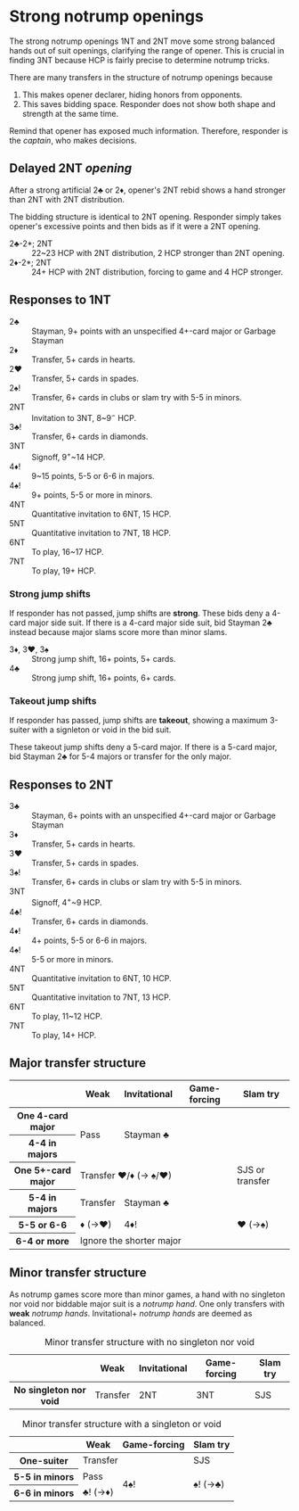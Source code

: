 Strong notrump openings
=======================
The strong notrump openings 1NT and 2NT move some strong balanced hands out of
suit openings, clarifying the range of opener.  This is crucial in finding 3NT
because HCP is fairly precise to determine notrump tricks.

There are many transfers in the structure of notrump openings because

1. This makes opener declarer, hiding honors from opponents.
2. This saves bidding space.  Responder does not show both shape and strength
   at the same time.

Remind that opener has exposed much information.  Therefore, responder is the
*captain*, who makes decisions.

Delayed 2NT *opening*
---------------------
After a strong artificial 2♣ or 2♦, opener's 2NT rebid shows a hand stronger
than 2NT with 2NT distribution.

The bidding structure is identical to 2NT opening.  Responder simply takes
opener's excessive points and then bids as if it were a 2NT opening.

<dl>
  <dt>2♣-2*; 2NT</dt>
  <dd>22~23 HCP with 2NT distribution, 2 HCP stronger than 2NT opening.</dd>

  <dt>2♦-2*; 2NT</dt>
  <dd>24+ HCP with 2NT distribution, forcing to game and 4 HCP stronger.</dd>
</dl>

Responses to 1NT
----------------
<dl>
  <dt>2♣</dt>
  <dd>Stayman, 9+ points with an unspecified 4+-card major or Garbage Stayman</dd>

  <dt>2♦</dt>
  <dd>Transfer, 5+ cards in hearts.</dd>

  <dt>2♥</dt>
  <dd>Transfer, 5+ cards in spades.</dd>

  <dt>2♠!</dt>
  <dd>Transfer, 6+ cards in clubs or slam try with 5-5 in minors.</dd>

  <dt>2NT</dt>
  <dd>Invitation to 3NT, 8~9<sup>&minus;</sup> HCP.</dd>

  <dt>3♣!</dt>
  <dd>Transfer, 6+ cards in diamonds.</dd>

  <dt>3NT</dt>
  <dd>Signoff, 9<sup>+</sup>~14 HCP.</dd>

  <dt>4♦!</dt>
  <dd>9~15 points, 5-5 or 6-6 in majors.</dd>

  <dt>4♠!</dt>
  <dd>9+ points, 5-5 or more in minors.</dd>

  <dt>4NT</dt>
  <dd>Quantitative invitation to 6NT, 15 HCP.</dd>

  <dt>5NT</dt>
  <dd>Quantitative invitation to 7NT, 18 HCP.</dd>

  <dt>6NT</dt>
  <dd>To play, 16~17 HCP.</dd>

  <dt>7NT</dt>
  <dd>To play, 19+ HCP.</dd>
</dl>

### Strong jump shifts ###
If responder has not passed, jump shifts are **strong**.  These bids deny a
4-card major side suit.  If there is a 4-card major side suit, bid Stayman 2♣
instead because major slams score more than minor slams.

<dl>
  <dt>3♦, 3♥, 3♠</dt>
  <dd>Strong jump shift, 16+ points, 5+ cards.</dd>

  <dt>4♣</dt>
  <dd>Strong jump shift, 16+ points, 6+ cards.</dd>
</dl>

### Takeout jump shifts ###
If responder has passed, jump shifts are **takeout**, showing a maximum
3-suiter with a signleton or void in the bid suit.

These takeout jump shifts deny a 5-card major.  If there is a 5-card major,
bid Stayman 2♣ for 5-4 majors or transfer for the only major.

Responses to 2NT
----------------
<dl>
  <dt>3♣</dt>
  <dd>Stayman, 6+ points with an unspecified 4+-card major or Garbage Stayman</dd>

  <dt>3♦</dt>
  <dd>Transfer, 5+ cards in hearts.</dd>

  <dt>3♥</dt>
  <dd>Transfer, 5+ cards in spades.</dd>

  <dt>3♠!</dt>
  <dd>Transfer, 6+ cards in clubs or slam try with 5-5 in minors.</dd>

  <dt>3NT</dt>
  <dd>Signoff, 4<sup>+</sup>~9 HCP.</dd>

  <dt>4♣!</dt>
  <dd>Transfer, 6+ cards in diamonds.</dd>

  <dt>4♦!</dt>
  <dd>4+ points, 5-5 or 6-6 in majors.</dd>

  <dt>4♠!</dt>
  <dd>5-5 or more in minors.</dd>

  <dt>4NT</dt>
  <dd>Quantitative invitation to 6NT, 10 HCP.</dd>

  <dt>5NT</dt>
  <dd>Quantitative invitation to 7NT, 13 HCP.</dd>

  <dt>6NT</dt>
  <dd>To play, 11~12 HCP.</dd>

  <dt>7NT</dt>
  <dd>To play, 14+ HCP.</dd>
</dl>

Major transfer structure
------------------------
<table class="center">
<thead>
<tr><th></th><th>Weak</th><th>Invitational</th><th>Game-forcing</th><th>Slam try</th></tr>
</thead>
<tbody>
<tr><th>One 4-card major</th><td rowspan="2">Pass</td><td rowspan="2" colspan="3">Stayman ♣</td></tr>
<tr><th>4-4 in majors</th></tr>
<tr><th>One 5+-card major</th><td colspan="3">Transfer ♥/♦ (→ ♠/♥)</td><td>SJS or transfer</td></tr>
<tr><th>5-4 in majors</th><td>Transfer</td><td colspan="3">Stayman ♣</td></tr>
<tr><th>5-5 or 6-6</th><td>♦ (→♥)</td><td colspan="2">4♦!</td><td>♥ (→♠)</td></tr>
<tr><th>6-4 or more</th><td colspan="4">Ignore the shorter major</td></tr>
</tbody>
</table>

Minor transfer structure
------------------------
As notrump games score more than minor games, a hand with no singleton nor void
nor biddable major suit is a *notrump hand*.  One only transfers with **weak**
*notrump hands*.  Invitational+ *notrump hands* are deemed as balanced.

<table class="center">
<caption>Minor transfer structure with no singleton nor void</caption>
<thead>
<tr><th></th><th>Weak</th><th>Invitational</th><th>Game-forcing</th><th>Slam try</th></tr>
</thead>
<tbody>
<tr><th>No singleton nor void</th><td>Transfer</td><td>2NT</td><td>3NT</td><td>SJS</td></tr>
</tbody>
</table>

<table class="center">
<caption>Minor transfer structure with a singleton or void</caption>
<thead>
<tr><th></th><th>Weak</th><th>Game-forcing</th><th>Slam try</th></tr>
</thead>
<tbody>
<tr><th>One-suiter</th><td colspan="2">Transfer</td><td>SJS</td></tr>
<tr><th>5-5 in minors</th><td>Pass</td><td rowspan="2">4♠!</td><td rowspan="2">♠! (→♣)</td></tr>
<tr><th>6-6 in minors</th><td>♣! (→♦)</td></tr>
</tbody>
</table>
